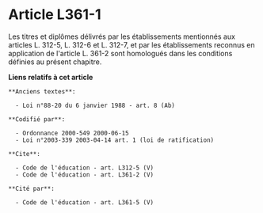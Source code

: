 # Article L361-1

Les titres et diplômes délivrés par les établissements mentionnés aux articles L. 312-5, L. 312-6 et L. 312-7, et par les
établissements reconnus en application de l'article L. 361-2 sont homologués dans les conditions définies au présent
chapitre.

**Liens relatifs à cet article**

	**Anciens textes**:

	  - Loi n°88-20 du 6 janvier 1988 - art. 8 (Ab)

	**Codifié par**:

	  - Ordonnance 2000-549 2000-06-15
	  - Loi n°2003-339 2003-04-14 art. 1 (loi de ratification)

	**Cite**:

	  - Code de l'éducation - art. L312-5 (V)
	  - Code de l'éducation - art. L361-2 (V)

	**Cité par**:

	  - Code de l'éducation - art. L361-5 (V)

